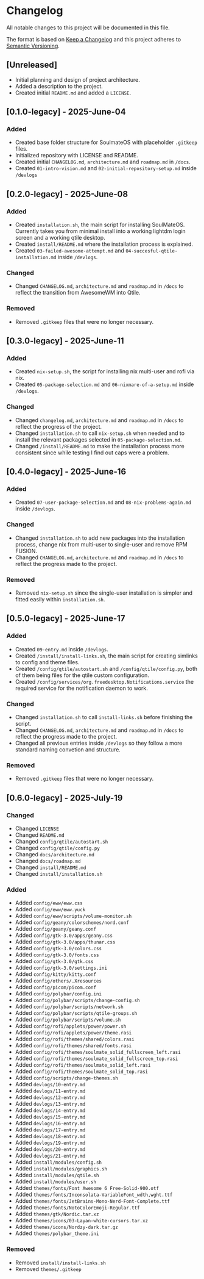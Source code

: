 # Changelog

All notable changes to this project will be documented in this file.

The format is based on [Keep a Changelog](https://keepachangelog.com/en/1.0.0/)
and this project adheres to [Semantic Versioning](https://semver.org/spec/v2.0.0.html).

## [Unreleased]
- Initial planning and design of project architecture.
- Added a description to the project.
- Created initial `README.md` and added a `LICENSE`.

## [0.1.0-legacy] - 2025-June-04
### Added
- Created base folder structure for SoulmateOS with placeholder `.gitkeep` files.
- Initialized repository with LICENSE and README.
- Created initial `CHANGELOG.md`, `architecture.md` and `roadmap.md` in `/docs`.
- Created `01-intro-vision.md` and `02-initial-repository-setup.md` inside `/devlogs`

## [0.2.0-legacy] - 2025-June-08
### Added
- Created `installation.sh`, the main script for installing SoulMateOS. Currently takes you from minimal install into a working lightdm login screen and a working qtile desktop.
- Created `install/README.md` where the installation process is explained.
- Created `03-failed-awesome-attempt.md` and `04-succesful-qtile-installation.md` inside `/devlogs`.
### Changed 
- Changed `CHANGELOG.md`, `architecture.md` and `roadmap.md` in `/docs` to reflect the transition from AwesomeWM into Qtile.
### Removed
- Removed `.gitkeep` files that were no longer necessary.

## [0.3.0-legacy] - 2025-June-11
### Added
- Created `nix-setup.sh`, the script for installing nix multi-user and rofi via nix.
- Created `05-package-selection.md` and `06-nixmare-of-a-setup.md` inside `/devlogs`.
### Changed 
- Changed `changelog.md`, `architecture.md` and `roadmap.md` in `/docs` to reflect the progress of the project.
- Changed `installation.sh` to call `nix-setup.sh` when needed and to install the relevant packages selected in `05-package-selection.md`. 
- Changed `/install/README.md` to make the installation process more consistent since while testing I find out caps were a problem.

## [0.4.0-legacy] - 2025-June-16
### Added
- Created `07-user-package-selection.md` and `08-nix-problems-again.md` inside `/devlogs`.
### Changed 
- Changed `installation.sh` to add new packages into the installation process, change nix from multi-user to single-user and remove RPM FUSION. 
- Changed `CHANGELOG.md`, `architecture.md` and `roadmap.md` in `/docs` to reflect the progress made to the project.
### Removed
- Removed `nix-setup.sh` since the single-user installation is simpler and fitted easily within `installation.sh`.

## [0.5.0-legacy] - 2025-June-17
### Added
- Created `09-entry.md` inside `/devlogs`.
- Created `/install/install-links.sh`, the main script for creating simlinks to config and theme files.
- Created `/config/qtile/autostart.sh` and `/config/qtile/config.py`, both of them being files for the qtile custom configuration.
- Created `/config/services/org.freedesktop.Notifications.service` the required service for the notification daemon to work. 
### Changed 
- Changed `installation.sh` to call `install-links.sh` before finishing the script. 
- Changed `CHANGELOG.md`, `architecture.md` and `roadmap.md` in `/docs` to reflect the progress made to the project.
- Changed all previous entries inside `/devlogs` so they follow a more standard naming convetion and structure. 
### Removed
- Removed `.gitkeep` files that were no longer necessary.

## [0.6.0-legacy] - 2025-July-19
### Changed
- Changed `LICENSE`
- Changed `README.md`
- Changed `config/qtile/autostart.sh`
- Changed `config/qtile/config.py`
- Changed `docs/architecture.md`
- Changed `docs/roadmap.md`
- Changed `install/README.md`
- Changed `install/installation.sh`

### Added
- Added `config/eww/eww.css`
- Added `config/eww/eww.yuck`
- Added `config/eww/scripts/volume-monitor.sh`
- Added `config/geany/colorschemes/nord.conf`
- Added `config/geany/geany.conf`
- Added `config/gtk-3.0/apps/geany.css`
- Added `config/gtk-3.0/apps/thunar.css`
- Added `config/gtk-3.0/colors.css`
- Added `config/gtk-3.0/fonts.css`
- Added `config/gtk-3.0/gtk.css`
- Added `config/gtk-3.0/settings.ini`
- Added `config/kitty/kitty.conf`
- Added `config/others/.Xresources`
- Added `config/picom/picom.conf`
- Added `config/polybar/config.ini`
- Added `config/polybar/scripts/change-config.sh`
- Added `config/polybar/scripts/network.sh`
- Added `config/polybar/scripts/qtile-groups.sh`
- Added `config/polybar/scripts/volume.sh`
- Added `config/rofi/applets/power/power.sh`
- Added `config/rofi/applets/power/theme.rasi`
- Added `config/rofi/themes/shared/colors.rasi`
- Added `config/rofi/themes/shared/fonts.rasi`
- Added `config/rofi/themes/soulmate_solid_fullscreen_left.rasi`
- Added `config/rofi/themes/soulmate_solid_fullscreen_top.rasi`
- Added `config/rofi/themes/soulmate_solid_left.rasi`
- Added `config/rofi/themes/soulmate_solid_top.rasi`
- Added `config/scripts/change-themes.sh`
- Added `devlogs/10-entry.md`
- Added `devlogs/11-entry.md`
- Added `devlogs/12-entry.md`
- Added `devlogs/13-entry.md`
- Added `devlogs/14-entry.md`
- Added `devlogs/15-entry.md`
- Added `devlogs/16-entry.md`
- Added `devlogs/17-entry.md`
- Added `devlogs/18-entry.md`
- Added `devlogs/19-entry.md`
- Added `devlogs/20-entry.md`
- Added `devlogs/21-entry.md`
- Added `install/modules/config.sh`
- Added `install/modules/graphics.sh`
- Added `install/modules/qtile.sh`
- Added `install/modules/user.sh`
- Added `themes/fonts/Font Awesome 6 Free-Solid-900.otf`
- Added `themes/fonts/Inconsolata-VariableFont_wdth,wght.ttf`
- Added `themes/fonts/JetBrains-Mono-Nerd-Font-Complete.ttf`
- Added `themes/fonts/NotoColorEmoji-Regular.ttf`
- Added `themes/gtk/Nordic.tar.xz`
- Added `themes/icons/03-Layan-white-cursors.tar.xz`
- Added `themes/icons/Nordzy-dark.tar.gz`
- Added `themes/polybar_theme.ini`

### Removed
- Removed `install/install-links.sh`
- Removed `themes/.gitkeep`
